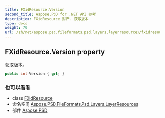 ```yaml
---
title: FXidResource.Version
second_title: Aspose.PSD for .NET API 参考
description: FXidResource 财产. 获取版本
type: docs
weight: 70
url: /zh/net/aspose.psd.fileformats.psd.layers.layerresources/fxidresource/version/
---
```

## FXidResource.Version property

获取版本。

```csharp
public int Version { get; }
```

### 也可以看看

* class [FXidResource](../)
* 命名空间 [Aspose.PSD.FileFormats.Psd.Layers.LayerResources](../../fxidresource/)
* 部件 [Aspose.PSD](../../../)


